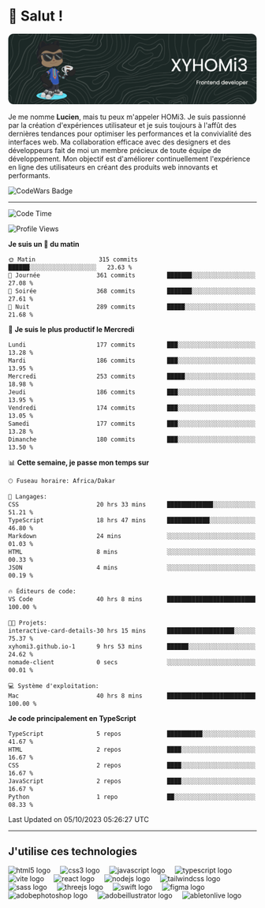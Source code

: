 # 👋 Salut !

![Header](./github-header-image.png)

Je me nomme **Lucien**, mais tu peux m'appeler HOMi3. Je suis passionné par la création d'expériences utilisateur et je suis toujours à l'affût des dernières tendances pour optimiser les performances et la convivialité des interfaces web. Ma collaboration efficace avec des designers et des développeurs fait de moi un membre précieux de toute équipe de développement. Mon objectif est d'améliorer continuellement l'expérience en ligne des utilisateurs en créant des produits web innovants et performants.

![CodeWars Badge](https://www.codewars.com/users/xyhomi3/badges/small)

---
<!--START_SECTION:waka-->
![Code Time](http://img.shields.io/badge/Code%20Time-79%20hrs%2019%20mins-blue)

![Profile Views](http://img.shields.io/badge/Vues%20du%20profil-150-blue)

**Je suis un 🐤 du matin** 

```text
🌞 Matin                  315 commits         ██████░░░░░░░░░░░░░░░░░░░   23.63 % 
🌆 Journée                361 commits         ███████░░░░░░░░░░░░░░░░░░   27.08 % 
🌃 Soirée                 368 commits         ███████░░░░░░░░░░░░░░░░░░   27.61 % 
🌙 Nuit                   289 commits         █████░░░░░░░░░░░░░░░░░░░░   21.68 % 
```
📅 **Je suis le plus productif le Mercredi** 

```text
Lundi                    177 commits         ███░░░░░░░░░░░░░░░░░░░░░░   13.28 % 
Mardi                    186 commits         ███░░░░░░░░░░░░░░░░░░░░░░   13.95 % 
Mercredi                 253 commits         █████░░░░░░░░░░░░░░░░░░░░   18.98 % 
Jeudi                    186 commits         ███░░░░░░░░░░░░░░░░░░░░░░   13.95 % 
Vendredi                 174 commits         ███░░░░░░░░░░░░░░░░░░░░░░   13.05 % 
Samedi                   177 commits         ███░░░░░░░░░░░░░░░░░░░░░░   13.28 % 
Dimanche                 180 commits         ███░░░░░░░░░░░░░░░░░░░░░░   13.50 % 
```


📊 **Cette semaine, je passe mon temps sur** 

```text
🕑︎ Fuseau horaire: Africa/Dakar

💬 Langages: 
CSS                      20 hrs 33 mins      █████████████░░░░░░░░░░░░   51.21 % 
TypeScript               18 hrs 47 mins      ████████████░░░░░░░░░░░░░   46.80 % 
Markdown                 24 mins             ░░░░░░░░░░░░░░░░░░░░░░░░░   01.03 % 
HTML                     8 mins              ░░░░░░░░░░░░░░░░░░░░░░░░░   00.33 % 
JSON                     4 mins              ░░░░░░░░░░░░░░░░░░░░░░░░░   00.19 % 

🔥 Éditeurs de code: 
VS Code                  40 hrs 8 mins       █████████████████████████   100.00 % 

🐱‍💻 Projets: 
interactive-card-details-30 hrs 15 mins      ███████████████████░░░░░░   75.37 % 
xyhomi3.github.io-1      9 hrs 53 mins       ██████░░░░░░░░░░░░░░░░░░░   24.62 % 
nomade-client            0 secs              ░░░░░░░░░░░░░░░░░░░░░░░░░   00.01 % 

💻 Système d'exploitation: 
Mac                      40 hrs 8 mins       █████████████████████████   100.00 % 
```

**Je code principalement en TypeScript** 

```text
TypeScript               5 repos             ██████████░░░░░░░░░░░░░░░   41.67 % 
HTML                     2 repos             ████░░░░░░░░░░░░░░░░░░░░░   16.67 % 
CSS                      2 repos             ████░░░░░░░░░░░░░░░░░░░░░   16.67 % 
JavaScript               2 repos             ████░░░░░░░░░░░░░░░░░░░░░   16.67 % 
Python                   1 repo              ██░░░░░░░░░░░░░░░░░░░░░░░   08.33 % 
```




 Last Updated on 05/10/2023 05:26:27 UTC
<!--END_SECTION:waka-->
---

## J'utilise ces technologies

<div align="left">
  <img src="https://skillicons.dev/icons?i=html" height="40" alt="html5 logo"  />
  <img width="12" />
  <img src="https://skillicons.dev/icons?i=css" height="40" alt="css3 logo"  />
  <img width="12" />
  <img src="https://skillicons.dev/icons?i=js" height="40" alt="javascript logo"  />
  <img width="12" />
  <img src="https://skillicons.dev/icons?i=ts" height="40" alt="typescript logo"  />
  <img width="12" />
  <img src="https://skillicons.dev/icons?i=vite" height="40" alt="vite logo"  />
  <img width="12" />
  <img src="https://skillicons.dev/icons?i=react" height="40" alt="react logo"  />
  <img width="12" />
  <img src="https://cdn.jsdelivr.net/gh/devicons/devicon/icons/nodejs/nodejs-original.svg" height="40" alt="nodejs logo"  />
  <img width="12" />
  <img src="https://skillicons.dev/icons?i=tailwind" height="40" alt="tailwindcss logo"  />
  <img width="12" />
  <img src="https://skillicons.dev/icons?i=sass" height="40" alt="sass logo"  />
  <img width="12" />
  <img src="https://skillicons.dev/icons?i=threejs" height="40" alt="threejs logo"  />
  <img width="12" />
  <img src="https://skillicons.dev/icons?i=swift" height="40" alt="swift logo"  />
  <img width="12" />
  <img src="https://skillicons.dev/icons?i=figma" height="40" alt="figma logo"  />
  <img width="12" />
  <img src="https://skillicons.dev/icons?i=ps" height="40" alt="adobephotoshop logo"  />
  <img width="12" />
  <img src="https://skillicons.dev/icons?i=ai" height="40" alt="adobeillustrator logo"  />
  <img width="12" />
  <img src="https://skillicons.dev/icons?i=ableton" height="40" alt="abletonlive logo"  />
</div>



